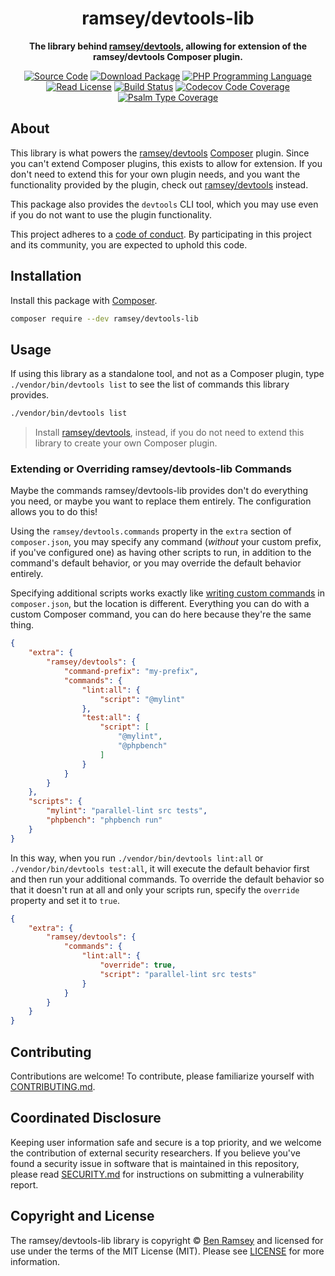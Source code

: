 <h1 align="center">ramsey/devtools-lib</h1>

<p align="center">
    <strong>The library behind <a href="https://github.com/ramsey/devtools">ramsey/devtools</a>, allowing for extension of the ramsey/devtools Composer plugin.</strong>
</p>

<p align="center">
    <a href="https://github.com/ramsey/devtools-lib"><img src="https://img.shields.io/badge/source-ramsey/devtools--lib-blue.svg?style=flat-square" alt="Source Code"></a>
    <a href="https://packagist.org/packages/ramsey/devtools-lib"><img src="https://img.shields.io/packagist/v/ramsey/devtools-lib.svg?style=flat-square&label=release" alt="Download Package"></a>
    <a href="https://php.net"><img src="https://img.shields.io/packagist/php-v/ramsey/devtools-lib.svg?style=flat-square&colorB=%238892BF" alt="PHP Programming Language"></a>
    <a href="https://github.com/ramsey/devtools-lib/blob/main/LICENSE"><img src="https://img.shields.io/packagist/l/ramsey/devtools-lib.svg?style=flat-square&colorB=darkcyan" alt="Read License"></a>
    <a href="https://github.com/ramsey/devtools-lib/actions/workflows/continuous-integration.yml"><img src="https://img.shields.io/github/workflow/status/ramsey/devtools-lib/build/main?style=flat-square&logo=github" alt="Build Status"></a>
    <a href="https://codecov.io/gh/ramsey/devtools-lib"><img src="https://img.shields.io/codecov/c/gh/ramsey/devtools-lib?label=codecov&logo=codecov&style=flat-square" alt="Codecov Code Coverage"></a>
    <a href="https://shepherd.dev/github/ramsey/devtools-lib"><img src="https://img.shields.io/endpoint?style=flat-square&url=https%3A%2F%2Fshepherd.dev%2Fgithub%2Framsey%2Fdevtools-lib%2Fcoverage" alt="Psalm Type Coverage"></a>
</p>

## About

This library is what powers the [ramsey/devtools](https://github.com/ramsey/devtools)
[Composer](https://getcomposer.org) plugin. Since you can't extend Composer
plugins, this exists to allow for extension. If you don't need to extend this
for your own plugin needs, and you want the functionality provided by the plugin,
check out [ramsey/devtools](https://github.com/ramsey/devtools) instead.

This package also provides the `devtools` CLI tool, which you may use even if
you do not want to use the plugin functionality.

This project adheres to a [code of conduct](CODE_OF_CONDUCT.md).
By participating in this project and its community, you are expected to
uphold this code.

## Installation

Install this package with [Composer](https://getcomposer.org).

``` bash
composer require --dev ramsey/devtools-lib
```

## Usage

If using this library as a standalone tool, and not as a Composer plugin, type
`./vendor/bin/devtools list` to see the list of commands this library provides.

``` bash
./vendor/bin/devtools list
```

> Install [ramsey/devtools](https://github.com/ramsey/devtools), instead, if you
> do not need to extend this library to create your own Composer plugin.

### Extending or Overriding ramsey/devtools-lib Commands

Maybe the commands ramsey/devtools-lib provides don't do everything you need, or
maybe you want to replace them entirely. The configuration allows you to do
this!

Using the `ramsey/devtools.commands` property in the `extra` section of
`composer.json`, you may specify any command (*without* your custom prefix, if
you've configured one) as having other scripts to run, in addition to the
command's default behavior, or you may override the default behavior entirely.

Specifying additional scripts works exactly like
[writing custom commands](https://getcomposer.org/doc/articles/scripts.md#writing-custom-commands)
in `composer.json`, but the location is different. Everything you can do with
a custom Composer command, you can do here because they're the same thing.

``` json
{
    "extra": {
        "ramsey/devtools": {
            "command-prefix": "my-prefix",
            "commands": {
                "lint:all": {
                    "script": "@mylint"
                },
                "test:all": {
                    "script": [
                        "@mylint",
                        "@phpbench"
                    ]
                }
            }
        }
    },
    "scripts": {
        "mylint": "parallel-lint src tests",
        "phpbench": "phpbench run"
    }
}
```

In this way, when you run `./vendor/bin/devtools lint:all` or
`./vendor/bin/devtools test:all`, it will execute the default behavior first and
then run your additional commands. To override the default behavior so that it
doesn't run at all and only your scripts run, specify the `override` property
and set it to `true`.

``` json
{
    "extra": {
        "ramsey/devtools": {
            "commands": {
                "lint:all": {
                    "override": true,
                    "script": "parallel-lint src tests"
                }
            }
        }
    }
}
```

## Contributing

Contributions are welcome! To contribute, please familiarize yourself with
[CONTRIBUTING.md](CONTRIBUTING.md).

## Coordinated Disclosure

Keeping user information safe and secure is a top priority, and we welcome the
contribution of external security researchers. If you believe you've found a
security issue in software that is maintained in this repository, please read
[SECURITY.md](SECURITY.md) for instructions on submitting a vulnerability report.

## Copyright and License

The ramsey/devtools-lib library is copyright © [Ben Ramsey](https://benramsey.com)
and licensed for use under the terms of the
MIT License (MIT). Please see [LICENSE](LICENSE) for more information.
